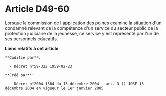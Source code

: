 # Article D49-60

Lorsque la commission de l'application des peines examine la situation d'un condamné relevant de la compétence d'un service
du secteur public de la protection judiciaire de la jeunesse, ce service y est représenté par l'un de ses personnels
éducatifs.

**Liens relatifs à cet article**

	**Codifié par**:

	  - Décret n°59-322 1959-02-23

	**Créé par**:

	  - Décret n°2004-1364 du 13 décembre 2004 - art. 3 () JORF 15 décembre 2004 en vigueur le 1er janvier 2005
